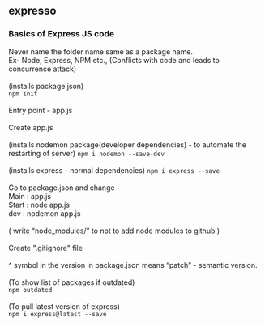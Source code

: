 ## expresso
### Basics of Express JS code
Never name the folder name same as a package name.<br/>Ex- Node, Express, NPM etc., (Conflicts with code and leads to concurrence attack)<br/><br/>
(installs package.json)<br/>
```npm init ```<br/><br/>
Entry point - app.js<br/><br/>
Create app.js<br/><br/>
(installs nodemon package(developer dependencies) - to automate the restarting of server)
```npm i nodemon --save-dev ```<br/><br/>
(installs express - normal dependencies)
```npm i express --save``` <br/><br/>
Go to package.json and change -<br/>
Main : app.js<br/>
Start : node app.js<br/>
dev : nodemon app.js<br/><br/>
( write “node_modules/” to not to add node modules to github )<br/><br/>
Create ".gitignore" file <br/><br/>
^ symbol in the version in package.json means “patch” - semantic version.<br/><br/>
(To show list of packages if outdated)<br/>
```npm outdated``` <br/><br/>
(To pull latest version of express)<br/>
```npm i express@latest --save ```<br/>
